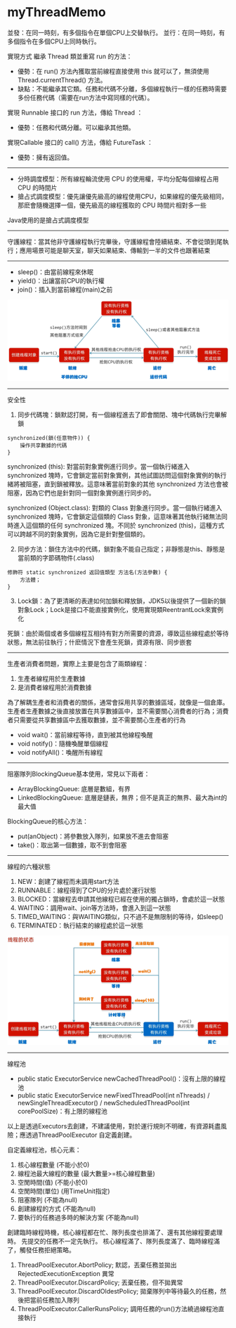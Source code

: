 # myThreadMemo
並發：在同一時刻，有多個指令在單個CPU上交替執行。
並行：在同一時刻，有多個指令在多個CPU上同時執行。

實現方式
繼承 Thread 類並重寫 run 的方法：
* 優勢：在 run() 方法內獲取當前線程直接使用 this 就可以了，無須使用Thread.currentThread() 方法。
* 缺點：不能繼承其它類。任務和代碼不分離，多個線程執行一樣的任務時需要多份任務代碼（需要在run方法中寫同樣的代碼）。

實現 Runnable 接口的 run 方法，傳給 Thread ：
* 優勢：任務和代碼分離。可以繼承其他類。

實現Callable 接口的 call() 方法，傳給 FutureTask ：
* 優勢：擁有返回值。

---
* 分時調度模型：所有線程輪流使用 CPU 的使用權，平均分配每個線程占用 CPU 的時間片
* 搶占式調度模型：優先讓優先級高的線程使用CPU，如果線程的優先級相同，那麽會隨機選擇一個，優先級高的線程獲取的 CPU 時間片相對多一些

Java使用的是搶占式調度模型

---
守護線程：當其他非守護線程執行完畢後，守護線程會陸續結束、不會從頭到尾執行；應用場景可能是聊天室，聊天如果結束、傳輸到一半的文件也跟著結束

---
* sleep()：由當前線程來休眠
* yield()：出讓當前CPU的執行權
* join()：插入到當前線程(main)之前

![image](images/lifecycle.png)

---
安全性
1. 同步代碼塊：鎖默認打開，有一個線程進去了即會關閉、塊中代碼執行完畢解鎖
```java=
synchronized(鎖(任意物件)) { 
	操作共享數據的代碼 
}
```
synchronized (this): 對當前對象實例進行同步。當一個執行緒進入 synchronized 塊時，它會鎖定當前對象實例，其他試圖訪問這個對象實例的執行緒將被阻塞，直到鎖被釋放。這意味著當前對象的其他 synchronized 方法也會被阻塞，因為它們也是針對同一個對象實例進行同步的。

synchronized (Object.class): 對類的 Class 對象進行同步。當一個執行緒進入 synchronized 塊時，它會鎖定這個類的 Class 對象，這意味著其他執行緒無法同時進入這個類的任何 synchronized 塊。不同於 synchronized (this)，這種方式可以跨越不同的對象實例，因為它是針對整個類的。

2. 同步方法：鎖住方法中的代碼，鎖對象不能自己指定；非靜態是this、靜態是當前類的字節碼物件(.class)
```java=
修飾符 static synchronized 返回值類型 方法名(方法參數) { 
	方法體；
}
```
3. Lock鎖：為了更清晰的表達如何加鎖和釋放鎖，JDK5以後提供了一個新的鎖對象Lock；Lock是接口不能直接實例化，使用實現類ReentrantLock來實例化

死鎖：由於兩個或者多個線程互相持有對方所需要的資源，導致這些線程處於等待狀態，無法前往執行；什麽情況下會產生死鎖，資源有限、同步嵌套

---
生產者消費者問題，實際上主要是包含了兩類線程：
1. 生產者線程用於生產數據
2. 是消費者線程用於消費數據

為了解耦生產者和消費者的關係，通常會採用共享的數據區域，就像是一個倉庫。生產者生產數據之後直接放置在共享數據區中，並不需要關心消費者的行為；消費者只需要從共享數據區中去獲取數據，並不需要關心生產者的行為
* void wait()：當前線程等待，直到被其他線程喚醒
* void notify()：隨機喚醒單個線程
* void notifyAll()：喚醒所有線程

---
阻塞隊列BlockingQueue基本使用，常見以下兩者：
* ArrayBlockingQueue: 底層是數組，有界
* LinkedBlockingQueue: 底層是鏈表，無界；但不是真正的無界、最大為int的最大值

BlockingQueue的核心方法：
* put(anObject)：將參數放入隊列，如果放不進去會阻塞
* take()：取出第一個數據，取不到會阻塞

---
線程的六種狀態

1. NEW：創建了線程而未調用start方法
2. RUNNABLE：線程得到了CPU的分片處於運行狀態
3. BLOCKED：當線程去申請其他線程已經在使用的獨占鎖時，會處於這一狀態
4. WAITING：調用wait、join等方法時，會進入到這一狀態
5. TIMED_WAITING：與WAITING類似，只不過不是無限制的等待，如sleep()
6. TERMINATED：執行結束的線程處於這一狀態

![image](images/status.png)


---
線程池
* public static ExecutorService newCachedThreadPool()：沒有上限的線程池
* public static ExecutorService newFixedThreadPool(int nThreads) / newSingleThreadExecutor() / newScheduledThreadPool(int corePoolSize)：有上限的線程池

以上是透過Executors去創建，不建議使用，對於運行規則不明確，有資源耗盡風險；應透過ThreadPoolExecutor 自定義創建。

自定義線程池，核心元素：
1. 核心線程數量 (不能小於0)
2. 線程池最大線程的數量 (最大數量>=核心線程數量)
3. 空閒時間(值) (不能小於0)
4. 空閒時間(單位) (用TimeUnit指定)
5. 阻塞隊列 (不能為null)
6. 創建線程的方式 (不能為null)
7. 要執行的任務過多時的解決方案 (不能為null)

創建臨時線程時機，核心線程都在忙、隊列長度也排滿了、還有其他線程要處理時。
先提交的任務不一定先執行。
核心線程滿了、隊列長度滿了、臨時線程滿了，觸發任務拒絕策略。
1. ThreadPoolExecutor.AbortPolicy; 默認，丟棄任務並拋出RejectedExecutionException 異常
2. ThreadPoolExecutor.DiscardPolicy; 丟棄任務，但不拋異常
3. ThreadPoolExecutor.DiscardOldestPolicy; 拋棄隊列中等待最久的任務，然後把當前任務加入隊列
4. ThreadPoolExecutor.CallerRunsPolicy; 調用任務的run()方法繞過線程池直接執行